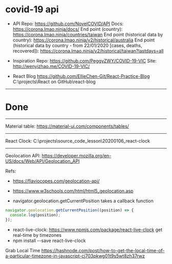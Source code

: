 # covid-19 api

- API
  Repo: https://github.com/NovelCOVID/API
  Docs: https://corona.lmao.ninja/docs/
  End point (country): https://corona.lmao.ninja/countries/taiwan
  End point (historical data by country): https://corona.lmao.ninja/v2/historical/australia
  End point (historical data by country - from 22/01/2020 [cases, deaths, recovered]): https://corona.lmao.ninja/v2/historical/taiwan?lastdays=all

- Inspiration
  Repo: https://github.com/PeggyZWY/COVID-19-VIC
  Site: http://wenyizhao.me/COVID-19-VIC/

- React Blog
  https://github.com/EllieChen-Git/React-Practice-Blog
  C:\projects\React on GitHub\react-blog

---

# Done

---

Material table: https://material-ui.com/components/tables/

---

React Clock: C:\projects\source_code_lesson\20200106_react-clock

---

Geolocation API: https://developer.mozilla.org/en-US/docs/Web/API/Geolocation_API

Refs:

- https://flaviocopes.com/geolocation-api/
- https://www.w3schools.com/html/html5_geolocation.asp

- navigator.geolocation.getCurrentPosition takes a callback function

```javascript
navigator.geolocation.getCurrentPosition((position) => {
  console.log(position);
});
```

- react-live-clock: https://www.npmjs.com/package/react-live-clock
  get real-time by timezones
- npm install --save react-live-clock

Grab Local Time
https://hashnode.com/post/how-to-get-the-local-time-of-a-particular-timezone-in-javascript-cj703pkwg01t9s5wt8zh37rwz

```javascript
```

```javascript
```

```javascript
```

```javascript
```

```javascript
```

```javascript
```

```javascript
```

```javascript
```

```javascript
```

```javascript
```

```javascript
```

```javascript
```

```javascript
```

```javascript
```
